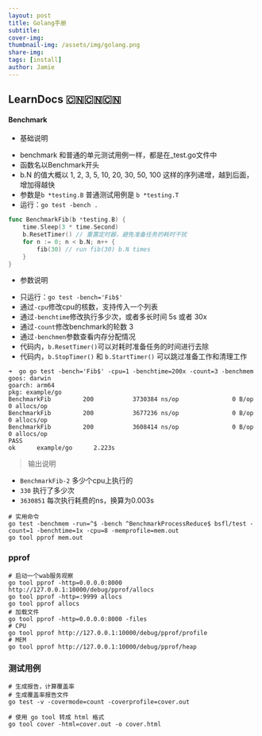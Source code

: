 ```yaml
---
layout: post
title: Golang手册
subtitle: 
cover-img: 
thumbnail-img: /assets/img/golang.png
share-img: 
tags: [install]
author: Jamie
---
```


## LearnDocs 🇨🇳🇨🇳🇨🇳

#### Benchmark

* 基础说明

- benchmark 和普通的单元测试用例一样，都是在_test.go文件中
- 函数名以Benchmark开头
- b.N 的值大概以 1, 2, 3, 5, 10, 20, 30, 50, 100 这样的序列递增，越到后面，增加得越快
- 参数是`b *testing.B` 普通测试用例是 `b *testing.T`
- 运行：`go test -bench .`

```go
func BenchmarkFib(b *testing.B) {
	time.Sleep(3 * time.Second)
	b.ResetTimer() // 重置定时器，避免准备任务的耗时干扰
	for n := 0; n < b.N; n++ {
		fib(30) // run fib(30) b.N times
	}
}
```

* 参数说明

- 只运行：`go test -bench='Fib$'`
- 通过`-cpu`修改cpu的核数，支持传入一个列表
- 通过`-benchtime`修改执行多少次，或者多长时间 5s 或者 30x
- 通过`-count`修改benchmark的轮数 3
- 通过`-benchmen`参数查看内存分配情况
- 代码内，`b.ResetTimer()`可以对耗时准备任务的时间进行去除
- 代码内，`b.StopTimer()` 和 `b.StartTimer()` 可以跳过准备工作和清理工作

```shell
➜  go go test -bench='Fib$' -cpu=1 -benchtime=200x -count=3 -benchmem
goos: darwin
goarch: arm64
pkg: example/go
BenchmarkFib         200           3730384 ns/op               0 B/op          0 allocs/op
BenchmarkFib         200           3677236 ns/op               0 B/op          0 allocs/op
BenchmarkFib         200           3608414 ns/op               0 B/op          0 allocs/op
PASS
ok      example/go      2.223s
```

> 输出说明

- `BenchmarkFib-2` 多少个cpu上执行的
- `330` 执行了多少次
- `3630851` 每次执行耗费的ns，换算为0.003s

```shell
# 实用命令
go test -benchmem -run=^$ -bench ^BenchmarkProcessReduce$ bsfl/test -count=1 -benchtime=1x -cpu=8 -memprofile=mem.out
go tool pprof mem.out
```


### pprof

```shell
# 启动一个wab服务观察
go tool pprof -http=0.0.0.0:8000 http://127.0.0.1:10000/debug/pprof/allocs
go tool pprof -http=:9999 allocs
go tool pprof allocs
# 加载文件
go tool pprof -http=0.0.0.0:8000 -files
# CPU
go tool pprof http://127.0.0.1:10000/debug/pprof/profile
# MEM
go tool pprof http://127.0.0.1:10000/debug/pprof/heap
```

### 测试用例

```shell
# 生成报告，计算覆盖率
# 生成覆盖率报告文件
go test -v -covermode=count -coverprofile=cover.out

# 使用 go tool 转成 html 格式
go tool cover -html=cover.out -o cover.html
```